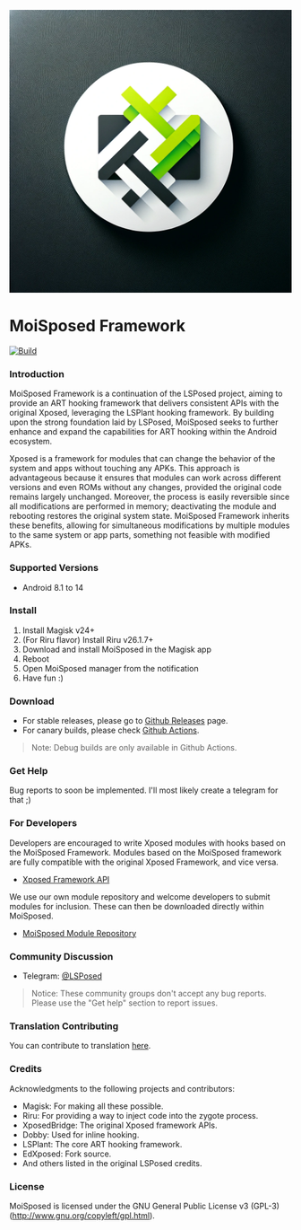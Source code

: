 ![Logo](logonew.webp)


# MoiSposed Framework

[![Build](https://img.shields.io/github/actions/workflow/status/LSPosed/LSPosed/core.yml?branch=master&event=push&logo=github&label=Build)](https://github.com/LSPosed/LSPosed/actions/workflows/core.yml?query=event%3Apush+branch%3Amaster+is%3Acompleted) 
### Introduction

MoiSposed Framework is a continuation of the LSPosed project, aiming to provide an ART hooking framework that delivers consistent APIs with the original Xposed, leveraging the LSPlant hooking framework. By building upon the strong foundation laid by LSPosed, MoiSposed seeks to further enhance and expand the capabilities for ART hooking within the Android ecosystem.

Xposed is a framework for modules that can change the behavior of the system and apps without touching any APKs. This approach is advantageous because it ensures that modules can work across different versions and even ROMs without any changes, provided the original code remains largely unchanged. Moreover, the process is easily reversible since all modifications are performed in memory; deactivating the module and rebooting restores the original system state. MoiSposed Framework inherits these benefits, allowing for simultaneous modifications by multiple modules to the same system or app parts, something not feasible with modified APKs.

### Supported Versions

- Android 8.1 to 14

### Install

1. Install Magisk v24+
2. (For Riru flavor) Install Riru v26.1.7+
3. Download and install MoiSposed in the Magisk app
4. Reboot
5. Open MoiSposed manager from the notification
6. Have fun :)

### Download

- For stable releases, please go to [Github Releases](#) page. <!-- Update the link with the actual URL -->
- For canary builds, please check [Github Actions](#). <!-- Update the link with the actual URL -->

> Note: Debug builds are only available in Github Actions.

### Get Help

Bug reports to soon be implemented. I'll most likely create a telegram for that ;)

### For Developers

Developers are encouraged to write Xposed modules with hooks based on the MoiSposed Framework. Modules based on the MoiSposed framework are fully compatible with the original Xposed Framework, and vice versa.

- [Xposed Framework API](#) <!-- Update the link with the actual API documentation URL -->

We use our own module repository and welcome developers to submit modules for inclusion. These can then be downloaded directly within MoiSposed.

- [MoiSposed Module Repository](#) <!-- Update the link with the actual repository URL -->

### Community Discussion

- Telegram: [@LSPosed](#) <!-- Update if there's a new community channel -->

> Notice: These community groups don't accept any bug reports. Please use the "Get help" section to report issues.

### Translation Contributing

You can contribute to translation [here](#). <!-- Update the link with the actual translation project URL -->

### Credits

Acknowledgments to the following projects and contributors:
- Magisk: For making all these possible.
- Riru: For providing a way to inject code into the zygote process.
- XposedBridge: The original Xposed framework APIs.
- Dobby: Used for inline hooking.
- LSPlant: The core ART hooking framework.
- EdXposed: Fork source.
- And others listed in the original LSPosed credits.

### License

MoiSposed is licensed under the GNU General Public License v3 (GPL-3) (http://www.gnu.org/copyleft/gpl.html).
